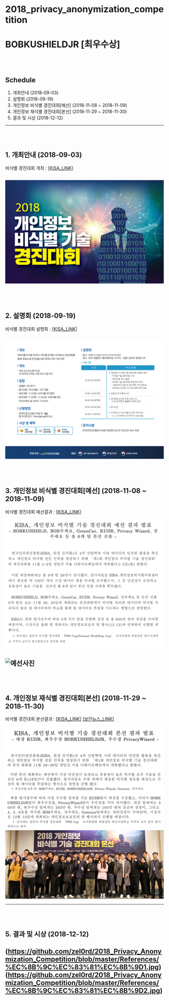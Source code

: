 **2018_privacy_anonymization_competition**
==========
**BOBKUSHIELDJR [최우수상]**
==========
 <br>
 <br>
 
## Schedule
 1. 개최안내 (2018-09-03)
 2. 설명회 (2018-09-19)
 3. 개인정보 비식별 경진대회[예선] (2018-11-08 ~ 2018-11-09)
 4. 개인정보 재식별 경진대회[본선] (2018-11-29 ~ 2018-11-30)
 5. 결과 및 시상 (2018-12-12)
---- 
 <br>
 <br>
 
## 1. 개최안내 (2018-09-03)


비식별 경진대회 개최 : [[KISA_LINK]](https://www.kisa.or.kr/notice/press_View.jsp?mode=view&p_No=8&b_No=8&d_No=1705)
  
![개최](https://github.com/zel0rd/2018_privacy_anonymization_competition/blob/master/References/비식별경진대회.jpg)
----
 <br>
 <br>
 
 
 
## 2. 설명회 (2018-09-19)
비식별 경진대회 설명회 : [[KISA_LINK]](https://www.kisa.or.kr/notice/notice_View.jsp?mode=view&p_No=4&b_No=4&d_No=2234)

![설명회](https://github.com/zel0rd/2018_privacy_anonymization_competition/blob/master/References/비식별경진대회설명회.jpg)
----
 <br>
 <br>
 
 
 
## 3. 개인정보 비식별 경진대회[예선] (2018-11-08 ~ 2018-11-09)
비식별 경진대회 예선결과 : [[KISA_LINK]](https://www.kisa.or.kr/notice/press_View.jsp?cPage=1&mode=view&p_No=8&b_No=8&d_No=1726)

![예선결과](https://github.com/zel0rd/2018_privacy_anonymization_competition/blob/master/References/스크린샷%202018-12-11%20오후%202.08.36.png)

![예선사진](https://github.com/zel0rd/2018_privacy_anonymization_competition/blob/master/References/예선사진.jpg)
----
 <br>
 <br>
 
  
  
## 4. 개인정보 재식별 경진대회[본선] (2018-11-29 ~ 2018-11-30)
비식별 경진대회 본선결과 : [[KISA_LINK]](https://www.kisa.or.kr/notice/press_View.jsp?cPage=1&mode=view&p_No=8&b_No=8&d_No=1737)
[[보안뉴스_LINK]](https://www.boannews.com/media/view.asp?idx=75133)

![본선결과](https://github.com/zel0rd/2018_privacy_anonymization_competition/blob/master/References/스크린샷%202018-12-11%20오후%202.33.05.png)
![본선사진](https://github.com/zel0rd/2018_privacy_anonymization_competition/blob/master/References/비식별본선사진.jpg)

----
 <br>
 <br>
 
  
 
## 5. 결과 및 시상 (2018-12-12)

(https://github.com/zel0rd/2018_Privacy_Anonymization_Competition/blob/master/References/%EC%8B%9C%EC%83%81%EC%8B%9D1.jpg)
(https://github.com/zel0rd/2018_Privacy_Anonymization_Competition/blob/master/References/%EC%8B%9C%EC%83%81%EC%8B%9D2.jpg)
----
 <br>
 <br>
